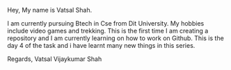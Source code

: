 Hey, 
My name is Vatsal Shah.

I am currently pursuing Btech in Cse from Dit University.
My hobbies include video games and trekking. 
This is the first time I am creating a repository and I am currently learning on how to work on Github.
This is the day 4 of the task and i have learnt many new things in this series.


Regards,
Vatsal Vijaykumar Shah